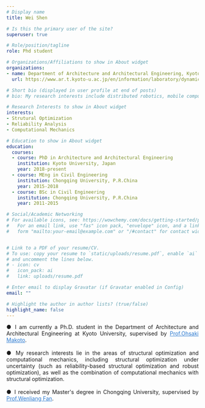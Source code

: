 ```yaml
---
# Display name
title: Wei Shen

# Is this the primary user of the site?
superuser: true

# Role/position/tagline
role: Phd student 

# Organizations/Affiliations to show in About widget
organizations:
- name: Department of Architecture and Architectural Engineering, Kyoto University
  url: https://www.ar.t.kyoto-u.ac.jp/en/information/laboratory/dynamics?set_language=en

# Short bio (displayed in user profile at end of posts)
# bio: My research interests include distributed robotics, mobile computing and programmable matter.

# Research Interests to show in About widget
interests:
- Strutural Optimization
- Reliability Analysis
- Computational Mechanics

# Education to show in About widget
education:
  courses:
  - course: PhD in Architecture and Architectural Engineering
    institution: Kyoto University, Japan
    year: 2018-present
  - course: MEng in Civil Engineering
    institution: Chongqing University, P.R.China
    year: 2015-2018
  - course: BSc in Civil Engineering
    institution: Chongqing University, P.R.China
    year: 2011-2015

# Social/Academic Networking
# For available icons, see: https://wowchemy.com/docs/getting-started/page-builder/#icons
#   For an email link, use "fas" icon pack, "envelope" icon, and a link in the
#   form "mailto:your-email@example.com" or "/#contact" for contact widget.


# Link to a PDF of your resume/CV.
# To use: copy your resume to `static/uploads/resume.pdf`, enable `ai` icons in `params.toml`, 
# and uncomment the lines below.
# - icon: cv
#   icon_pack: ai
#   link: uploads/resume.pdf

# Enter email to display Gravatar (if Gravatar enabled in Config)
email: ""

# Highlight the author in author lists? (true/false)
highlight_name: false
---
```

<DIV align="justify">
  ● I am currently a Ph.D. student in the Department of Architecture and Architectural Engineering at Kyoto University, supervised by <a href="http://www.se-lab.archi.kyoto-u.ac.jp/ohsaki/index-e.html" target="_blank" style="color:#2D7BD1;text-decoration:underline;">Prof.Ohsaki Makoto</a>.
<DIV> <br />
  
<DIV align="justify">
  ● My research interests lie in the areas of structural optimization and computational mechanics, including structural optimization under uncertainty (such as reliability-based   structural optimization and robust optimization), as well as the combination of computational mechanics with structural optimization. <br /> 
<DIV> <br />
  
<DIV align="justify">
● I received my Master's degree in Chongqing University, supervised by <a href="http://ecivil.cqu.edu.cn/info/1011/1389.htm" target="_blank" style="color:#2D7BD1;text-decoration:underline;">Prof.Wenliang Fan</a>. <br /> 
<DIV> <br />

